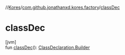 //[Kores](../../index.md)/[com.github.jonathanxd.kores.factory](index.md)/[classDec](class-dec.md)

# classDec

[jvm]\
fun [classDec](class-dec.md)(): [ClassDeclaration.Builder](../com.github.jonathanxd.kores.base/-class-declaration/-builder/index.md)
